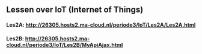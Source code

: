 ## Lessen over IoT (Internet of Things)

#### Les2A: http://26305.hosts2.ma-cloud.nl/periode3/IoT/Les2A/Les2A.html
#### Les2B: http://26305.hosts2.ma-cloud.nl/periode3/IoT/Les2B/MyApiAjax.html
